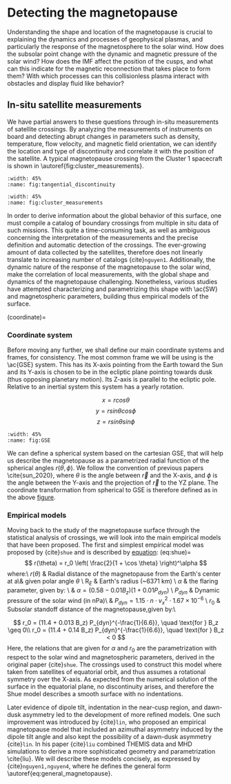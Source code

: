 
# Detecting the magnetopause
Understanding the shape and location of the magnetopause is crucial to explaining the dynamics and processes of geophysical plasmas, and particularly the response of the magnetosphere to the solar wind. How does the subsolar point change with the dynamic and magnetic pressure of the solar wind? How does the IMF affect the position of the cusps, and what can this indicate for the magnetic reconnection that takes place to form them? With which processes can this collisionless plasma interact with obstacles and display fluid like behavior?

## In-situ satellite measurements
We have partial answers to these questions through in-situ measurements of satellite crossings. By analyzing the measurements of instruments on board and detecting abrupt changes in parameters such as density, temperature, flow velocity, and magnetic field orientation, we can identify the location and type of discontinuity and correlate it with the position of the satellite. A typical magnetopause crossing from the Cluster 1 spacecraft is shown in \autoref{fig:cluster_measurements}.


```{image} ./images/tangential_discontinuity.png
:width: 45%
:name: fig:tangential_discontinuity
```

```{image} ./images/cluster.png
:width: 45%
:name: fig:cluster_measurements
```

In order to derive information about the global behavior of this surface, one must compile a catalog of boundary crossings from multiple in situ data of such missions. This quite a time-consuming task, as well as ambiguous concerning the interpretation of the measurements and the precise definition and automatic detection of the crossings. The ever-growing amount of data collected by the satellites, therefore does not linearly translate to increasing number of catalogs {cite}`nguyen1`. Additionally, the dynamic nature of the response of the magnetopause to the solar wind, make the correlation of local measurements, with the global shape and dynamics of the magnetopause challenging. Nonetheless, various studies have attempted characterizing and parametrizing this shape with \ac{SW} and magnetospheric parameters, building thus empirical models of the surface.

(coordinate)=
### Coordinate system

Before moving any further, we shall define our main coordinate systems and frames, for consistency. The most common frame we will be using is the \ac{GSE} system. This has its X-axis pointing from the Earth toward the Sun and its Y-axis is chosen to be in the ecliptic plane pointing towards dusk (thus opposing planetary motion). Its Z-axis is parallel to the ecliptic pole. Relative to an inertial system this system has a yearly rotation.


$$x = r cos\theta$$
$$ y = r sin\theta cos \phi$$
$$z = r sin\theta sin\phi $$


```{image} ./images/GSE.png
:width: 45%
:name: fig:GSE
```


We can define a spherical system based on the cartesian GSE, that will help us describe the magnetopause as a parametrized radial function of the spherical angles $r(\theta,\phi)$. We follow the convention of previous papers \cite{sun_2020}, where $\theta$ is the angle between $\vec{r}$ and the X-axis, and $\phi$ is the angle between the Y-axis and the projection of $\vec{r}$ to the YZ plane. The coordinate transformation from spherical to GSE is therefore defined as in the above [figure](fig:GSE).

### Empirical models

Moving back to the study of the magnetopause surface through the statistical analysis of crossings, we will look into the main empirical models that have been proposed. 
The first and simplest empirical model was proposed by {cite}`shue` and is described by [equation](eq:shue):
(eq:shue)=
$$
    r(\theta) = r_0 \left( \frac{2}{1 + \cos \theta} \right)^\alpha
$$
where:\\
$r(\theta)$ & Radial distance of the magnetopause from the Earth's center at a\\& given polar angle $\theta$ \\
$\text{R}_E$ & Earth's radius (~6371 km) \\
$\alpha$ & the flaring parameter, given by: \\
& $\alpha = (0.58 - 0.01 B_z) (1 + 0.01 P_{dyn})$ \\
$P_{dyn}$ & Dynamic pressure of the solar wind (in nPa)\\
& $P_{dyn} = 1.15 \cdot n \cdot v_x^2 \cdot 1.67 \times 10^{-6}$ \\
$r_0$  & Subsolar standoff distance of the magnetopause,given by:\\


$$
    r_0 = (11.4 + 0.013 B_z) P_{dyn}^{-\frac{1}{6.6}}, \quad \text{for } B_z \geq 0\\
    r_0 = (11.4 + 0.14 B_z) P_{dyn}^{-\frac{1}{6.6}}, \quad \text{for } B_z < 0
$$
Here, the relations that are given for $\alpha$ and $r_0$ are the parametrization with respect to the solar wind and magnetospheric parameters, derived in the original paper {cite}`shue`. The crossings used to construct this model where taken from satellites of equatorial orbit, and thus assumes a rotational symmetry over the X-axis. As expected from the numerical solution of the surface in the equatorial plane, no discontinuity arises, and therefore the Shue model describes a smooth surface with no indentations.

Later evidence of dipole tilt, indentation in the near-cusp region, and dawn-dusk asymmetry led to the development of more refined models. One such improvement was introduced by {cite}`lin`, who proposed an empirical magnetopause model that included an azimuthal asymmetry induced by the dipole tilt angle and also kept the possibility of a dawn-dusk asymmetry {cite}`lin`. In his paper {cite}`liu` combined THEMIS data and MHD simulations to derive a more sophisticated geometry and parametrization \cite{liu}. We will describe these models concisely, as expressed by {cite}`nguyen1,nguyen4`, where he defines the general form \autoref{eq:general_magnetopause}.
<!--
\begin{eqnarray}
r = r_0 \left( \frac{2}{1 + \cos\theta} \right)^{\xi} + Q
\label{eq:general_magnetopause}
\end{eqnarray}
where, Q is an additive term that defines the geometry of the cusps, and is different for the two models. For the Lin model, this term is expressed by:

\begin{align*}
&Q = C \left( e^{d_n \psi_n^{4/5}} + e^{d_s \psi_s^{4/5}} \right) \\
&C = a_9 (P_{dyn} + P_n)^{a_{10}} \\
&d_{n,s} = a_{11} \pm a_{12} \gamma + a_{13} \gamma^2 \\
&\psi_n = \arccos\left( \cos(\theta) \cos(\theta_n) + \sin(\theta) \sin(\theta_n) \cos(\phi) \right) \\
&\psi_s = \arccos\left( \cos(\theta) \cos(\theta_s) + \sin(\theta) \sin(\theta_s) \cos(\phi - \pi) \right) \\
&\theta_{n,s} = a_{14} \pm a_{15} \gamma
\end{align*}

The terms \( \psi_n \) and \( \psi_s \) describe the angular distance from the cusp indentations in the northern and southern hemispheres, respectively. The additive term of the Liu model is described by the following equations:
\begin{align*}
&Q = -a_9 C r_0 \left( \frac{2}{1 + \cos\theta} \right)^{\xi} \cos^2\phi\\
&C = e^{-|\theta - l_n|/w} \left( 1 + \text{sgn}(\cos\phi) \right) + e^{-|\theta - l_s|/w} \left( 1 + \text{sgn}(\cos(-\phi)) \right) \\
&l_{n,s} = \left( a_{10} + a_{11} \tanh[a_{12}(B_z + a_{13})] \right) (1 \mp a_{14} \gamma) \\
&w = \left( a_{15} + a_{16} \log(P_{dyn}) \right) (1 + a_{17} \gamma^2)
\end{align*}

We advise the reader to refer to the corresponding studies for more information on the coefficients \( a_i \) and the way they are determined\cite{nguyen4}. In his paper series, \citeauthor{nguyen4}, re-parametrizes and evaluates this models by analyzing multi-mission data and constructing a representative catalog. Among the many relevant results, is that the Lin model overestimates the indentation of the cusps, while the Liu model seems to be the best description of the selected crossings. We will see later on, that this comes in disagreement with some of our results, depending on how we define the magnetopause, and extra care must be taken to ensure consistent definitions.

## Imaging the magnetopause
It is evident that we have gained valuable knowledge from these in-situ measurements, however the global dynamics of the magnetopause and its response to the solar wind are still difficult to extract. The capability of remote sensing, or imaging of this boundary, would allow for more dynamic measurements; something that is crucial for understanding the coupling with the solar wind, which can be highly variable in a timescale of minutes. Under this scope, it was proposed that we could utilize the charge exchange phenomenon between the solar wind and the exosphere of the Earth, to achieve this new method of observation.
### Charge exchange

During its close approach to Earth, extreme ultraviolet and X-ray emission was observed from the comet C/Hyakutake 1996 B2 by the Röntgen X-ray Satellite and Rossi X-ray Timing Explorer\cite{comet}. This emission was later interpreted by \citeauthor{cravens1997} and the charge exchange emission mechanism was proposed. Under this mechanism, the multiply charged heavy ions of the solar wind can charge transfer with cometary neutrals, producing ions which can be highly excited and consequently emit photons in the extreme ultraviolet and x-ray part of the spectrum \cite{cravens1997}. It was later suggested, that the same phenomenon could take place between the solar wind and the geocoronal hydrogen, leading to the terrestrial magnetosheath being luminous in the X-ray regime \cite{robertson2003}. 
The emission in this case, is generated by charge exchange reactions between multiply charged heavy solar wind ions $(\text{O}^{7+}, \text{C}^{5+},\dots)$\graffito{The geocorona is the outermost region of the Earth's atmosphere, the exosphere, where collisions between particles are considered negligible. The density in this region is generally assumed to drop as $n_H = 25(\frac{10RE}{R})^3 [cm^{-3}]$} and the neutral particles (mostly hydrogen atoms) in the geocorona. The general \ac{SWCX} interaction is given by \autoref{eq:charge_exchange}.

\begin{eqnarray}
    \label{eq:charge_exchange}
    \text{X}^{q+} + \text{M} \rightarrow \text{X}^{(q-1)+*} + \text{M}^+,
\end{eqnarray}
where the heavy and multiply charged $(q+)$ solar wind ion is noted as $ \text{X}^{q+}$ and the neutral particle is noted as $\text{M}$. Electrons are transferred from neutral particles to a high energy state of ions, imposing these ions into an excited state. When the excited ions de-excite to the lower-energy state, they emit photons in the soft X-ray band $(E \leq 2 keV)$ \cite{qiuyu}:
\begin{eqnarray}
    \text{X}^{(q-1)+*} \rightarrow \text{X}^{(q-1)+} + h\nu
\end{eqnarray}

In their paper, \citeauthor{robertson2003}, simulated this emission as images, opening the discussion about remote sensing of the magnetosheath. Soft X-ray emissivity is expected to be strong in the dayside magnetosheath and cusp regions, where both solar wind ion and neutral particle densities are high. In contrast, the low density of solar wind ions within the magnetosphere and the scarcity of neutral hydrogen in the solar wind result in weak emission in those regions. As a result, a boundary in soft X-ray emission is expected at the magnetopause. This sharp increase in emission can be used to determine the magnetopause location through global soft X-ray imaging from space-based instruments. \cite{sibeck}

### SMILE mission
\label{SMILE}
The \ac{SMILE} mission was proposed, in collaboration of \ac{ESA} and \ac{CAS}, as an attempt in capturing this \ac{SWCX} phenomenon in the Earth's magnetosheath. The satellite will be launched in 2026 into a highly elliptical polar orbit, with an apogee of $\approx 20$ \ac{RE}, a perigee of $\approx 1$ \ac{RE}, and an inclination of $73^\circ$. The orbital period is $\approx 50.3$ hours, and a schematic of its orbit is shown in \autoref{fig:orbit}.
The science payload on-board \ac{SMILE} consists of the \ac{UVI}, the \ac{MAG}, the \ac{LIA} and finally the \ac{SXI}. \ac{SXI} is a wide \ac{FOV} X-ray telescope of $15.5^\circ \times 26.5^\circ$, designed to capture the emission of the magnetosheath, allowing the study of the magnetopause dynamics and its detection with a requirement of $0.5\,RE$ accuracy. \cite{sxi}

\begin{multicols}{2}
    The preparation for space observations that haven't been performed before is no trivial task. Space missions require meticulous planning and therefore accurate predictions of the expected science data, as well as methods to optimize their return. The deployment of sophisticated simulations is therefore crucial prior to mission launch, both to facilitate operation planning and to develop pipelines for the analysis of the upcoming data. In this light, the \ac{SMILE} \href{https://smile-mwg.com.cn/front}{Modeling Working Group} was formed, in order to produce a simulation catalog for different \ac{SW} conditions, with common input parameters. 
    \columnbreak
    \vfil
    \begin{figure}[H]
        \centering
        \includegraphics[width=0.45\textwidth]{gfx/smile_orbit.png}
        \caption{The SMILE orbit. SXI and UVI Field of View and key regions, credit: ESA}
        \label{fig:orbit}
    \end{figure}
\end{multicols}
\noindent The group aims to predict and interpret the images the \ac{SXI} will generate, simulate the changes of magnetospheric boundary locations under different solar wind conditions, and extract magnetospheric boundary and cusp positions. To achieve these goals, the Modeling Working Group primarily relies on \ac{MHD} simulations, which treat the plasma as a single fluid and are computationally efficient. \ac{MHD} is well-suited for capturing large-scale dynamics and global structures - even in highly dynamic cases, but it lacks kinetic resolution and cannot distinguish between different ion species. As a result, \ac{MHD}-based X-ray simulations tend to produce smooth, continuous images where the X-ray intensity is strictly proportional to the total proton flux. This leads to two key limitations: the inability to resolve spectroscopic features linked to specific ions, and the artificial production of X-rays within the magnetosphere due to the absence of a distinction between solar wind and magnetospheric plasma. The latter requires the introduction of an artificial mask inside the magnetosphere. 

To address these issues, the LATMOS team developed the \ac{LaTeP} model, a test-particle model that simulates heavy ions kinetically. This intermediate approach introduces ion-specific behavior such as gyroradius effects and charge-exchange cross-section differences, enabling more realistic X-ray spectroscopic predictions and avoiding emission inside the magnetosphere. Since LaTeP does not compute E/B fields self-consistently, it relies on external electromagnetic field inputs provided by MHD codes such as \href{https://ccmc.gsfc.nasa.gov/models/OpenGGCM~5.0/}{OpenGGCM}, justified by the negligible feedback of highly charged ions due to their very low abundance ($10^{-4}$ the proton density) in the solar wind. Through this approach, we can get the X-ray emissivity by following numerical test-particles, representing heavy ions. In this work we will focus on $O^{7+}$ ions, since they are the most important contributors in the spectral energy range of the SXI detectors. Solving their equation of motion as they propagate in the MHD-computed $E$ and $B$ fields, we calculate the probability of them charge exchanging with hydrogen atoms from the Earth's exosphere. From this quantity, we can calculate the volume emissivity of X-ray $Q$ in $eV\, cm^{-3}\, s^{-1}$, as in \autoref{eq:Q}. \cite{qiuyu}
\begin{eqnarray}
    \label{eq:Q}
    Q = n_M \cdot n_{\text{X}^{q+}} \cdot v_{\text{X}^{q+}} \cdot \sigma_{\text{X}^{q+},M} \cdot Y_{\text{X}^{(q-1)+}}
\end{eqnarray}
where:

\begin{tabular}{ll}
    $Q$ & Volume emissivity of soft X-rays (in eV cm$^{-3}$ s$^{-1}$) \\
    $n_M$ & Neutral particle density (cm$^{-3}$) \\
    $n_{\text{X}^{q+}}$ & Density of solar wind ions with charge $q+$ (cm$^{-3}$) \\
    $v_{\text{X}^{q+}}$ & Plasma (ion) velocity (cm s$^{-1}$) \\
    $\sigma_{\text{X}^{q+},M}$ & Cross-section for charge exchange between $\text{X}^{q+}$ and $M$ (cm$^2$) \\
    $Y_{\text{X}^{(q-1)+}}$ & Energy of emitted line weighted by its emission probability (eV) \\
\end{tabular}\\

We can integrate this emissivity along a specific \ac{LOS} to obtain the intensity of each looking direction in $eV cm^{-2} s^{-1} sr^{-1}$. We also assume isotropic emission and divide by $4\pi$ to get the emissivity in a particular direction.
\begin{eqnarray}
    I = \frac{1}{4\pi} \int_{LOS} Q\,ds
\end{eqnarray}
Calculating this quantity for each pixel's \ac{LOS} of the imager, we can construct a synthetic image of the expected \ac{SXI} data. This does not take into account the contribution from background sources nor the response of the instrument.
